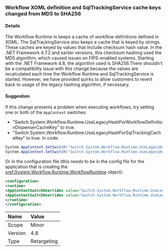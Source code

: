 ### Workflow XOML definition and SqlTrackingService cache keys changed from MD5 to SHA256

#### Details

The Workflow Runtime in keeps a cache of workflow definitions defined in XOML. The SqlTrackingService also keeps a cache that is keyed by strings. These caches are keyed by values that include checksum hash value. In the .NET Framework 4.7.2 and earlier versions, this checksum hashing used the MD5 algorithm, which caused issues on FIPS-enabled systems. Starting with the .NET Framework 4.8, the algorithm used is SHA256.There shouldn't be a compatibility issue with this change because the values are recalculated each time the Workflow Runtime and SqlTrackingService is started. However, we have provided quirks to allow customers to revert back to usage of the legacy hashing algorithm, if necessary.

#### Suggestion

If this change presents a problem when executing workflows, try setting one or both of the `AppContext` switches:

- &quot;Switch.System.Workflow.Runtime.UseLegacyHashForWorkflowDefinitionDispenserCacheKey&quot; to true.
- &quot;Switch.System.Workflow.Runtime.UseLegacyHashForSqlTrackingCacheKey&quot; to true.
In code:

```csharp
System.AppContext.SetSwitch("Switch.System.Workflow.Runtime.UseLegacyHashForWorkflowDefinitionDispenserCacheKey", true);
System.AppContext.SetSwitch("Switch.System.Workflow.Runtime.UseLegacyHashForSqlTrackingCacheKey", true);

```

Or in the configuration file (this needs to be in the config file for the application that is creating the <xref:System.Workflow.Runtime.WorkflowRuntime> object):

```xml
<configuration>
<runtime>
<AppContextSwitchOverrides value="Switch.System.Workflow.Runtime.UseLegacyHashForWorkflowDefinitionDispenserCacheKey=true" />
<AppContextSwitchOverrides value="Switch.System.Workflow.Runtime.UseLegacyHashForSqlTrackingCacheKeytrue" />
</runtime>
</configuration>

```

| Name    | Value       |
|:--------|:------------|
| Scope   | Minor       |
| Version | 4.8         |
| Type    | Retargeting |
